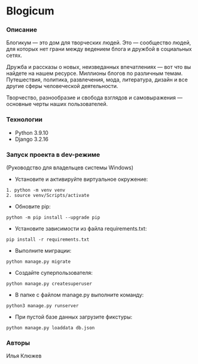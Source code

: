 # Blogicum
### Описание
Блогикум — это дом для творческих людей. Это — сообщество людей, для которых нет грани между ведением блога и дружбой в социальных сетях.

Дружба и рассказы о новых, неизведанных впечатлениях — вот что вы найдете на нашем ресурсе. Миллионы блогов по различным темам. Путешествия, политика, развлечения, мода, литература, дизайн и все другие сферы человеческой деятельности.

Творчество, разнообразие и свобода взглядов и самовыражения — основные черты наших пользователей.

### Технологии
- Python 3.9.10
- Django 3.2.16

### Запуск проекта в dev-режиме
(Руководство для владельцев системы Windows)
- Установите и активируйте виртуальное окружение:
```
1. python -m venv venv
2. source venv/Scripts/activate
```
- Обновите pip:
```
python -m pip install --upgrade pip
```
- Установите зависимости из файла requirements.txt:
```
pip install -r requirements.txt
``` 
- Выполните миграции:
```
python manage.py migrate
``` 
- Создайте суперпользователя:
```
python manage.py createsuperuser
``` 
- В папке с файлом manage.py выполните команду:
```
python3 manage.py runserver
```
- При пустой базе данных загрузите фикстуры:
```
python manage.py loaddata db.json
```
### Авторы
Илья Клюжев
